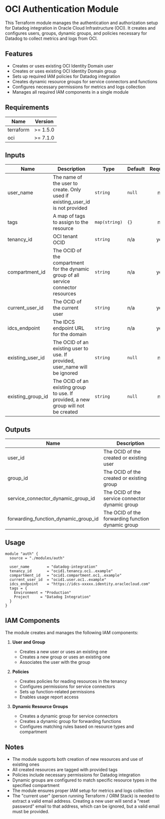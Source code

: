 # OCI Authentication Module

This Terraform module manages the authentication and authorization setup for Datadog integration in Oracle Cloud Infrastructure (OCI). It creates and configures users, groups, dynamic groups, and policies necessary for Datadog to collect metrics and logs from OCI.

## Features

- Creates or uses existing OCI Identity Domain user
- Creates or uses existing OCI Identity Domain group
- Sets up required IAM policies for Datadog integration
- Creates dynamic resource groups for service connectors and functions
- Configures necessary permissions for metrics and logs collection
- Manages all required IAM components in a single module

## Requirements

| Name | Version |
|------|---------|
| terraform | >= 1.5.0 |
| oci | >= 7.1.0 |

## Inputs

| Name | Description | Type | Default | Required |
|------|-------------|------|---------|:--------:|
| user_name | The name of the user to create. Only used if existing_user_id is not provided | `string` | `null` | no |
| tags | A map of tags to assign to the resource | `map(string)` | `{}` | no |
| tenancy_id | OCI tenant OCID | `string` | n/a | yes |
| compartment_id | The OCID of the compartment for the dynamic group of all service connector resources | `string` | n/a | yes |
| current_user_id | The OCID of the current user | `string` | n/a | yes |
| idcs_endpoint | The IDCS endpoint URL for the domain | `string` | n/a | yes |
| existing_user_id | The OCID of an existing user to use. If provided, user_name will be ignored | `string` | `null` | no |
| existing_group_id | The OCID of an existing group to use. If provided, a new group will not be created | `string` | `null` | no |

## Outputs

| Name | Description |
|------|-------------|
| user_id | The OCID of the created or existing user |
| group_id | The OCID of the created or existing group |
| service_connector_dynamic_group_id | The OCID of the service connector dynamic group |
| forwarding_function_dynamic_group_id | The OCID of the forwarding function dynamic group |

## Usage

```hcl
module "auth" {
  source = "./modules/auth"

  user_name        = "datadog-integration"
  tenancy_id       = "ocid1.tenancy.oc1..example"
  compartment_id   = "ocid1.compartment.oc1..example"
  current_user_id  = "ocid1.user.oc1..example"
  idcs_endpoint    = "https://idcs-xxxxx.identity.oraclecloud.com"
  tags = {
    Environment = "Production"
    Project     = "Datadog Integration"
  }
}
```

## IAM Components

The module creates and manages the following IAM components:

1. **User and Group**
   - Creates a new user or uses an existing one
   - Creates a new group or uses an existing one
   - Associates the user with the group

2. **Policies**
   - Creates policies for reading resources in the tenancy
   - Configures permissions for service connectors
   - Sets up function-related permissions
   - Enables usage report access

3. **Dynamic Resource Groups**
   - Creates a dynamic group for service connectors
   - Creates a dynamic group for forwarding functions
   - Configures matching rules based on resource types and compartment

## Notes

- The module supports both creation of new resources and use of existing ones
- All created resources are tagged with provided tags
- Policies include necessary permissions for Datadog integration
- Dynamic groups are configured to match specific resource types in the specified compartment
- The module ensures proper IAM setup for metrics and logs collection 
- The "current user" (person running Terraform / ORM Stack) is needed to extract a valid email address. Creating a new user will send a "reset password" email to that address, which can be ignored, but a valid email must be provided.
